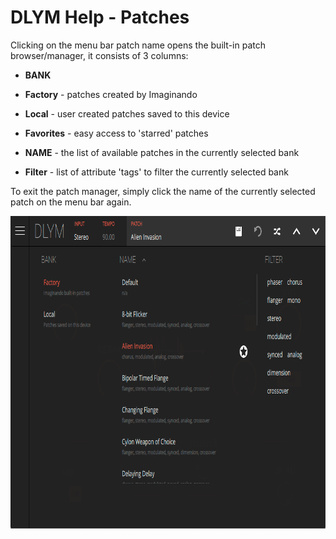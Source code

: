 # DLYM Help - Patches

Clicking on the menu bar patch name opens the built-in patch browser/manager, it consists of 3 columns:

- **BANK**
- **Factory** - patches created by Imaginando
- **Local** - user created patches saved to this device
- **Favorites** - easy access to 'starred' patches

- **NAME** - the list of available patches in the currently selected bank

- **Filter** - list of attribute 'tags' to filter the currently selected bank

To exit the patch manager, simply click the name of the currently selected patch on the menu bar again.

<img src="/dlym/images/patch-manager.png" alt="DLYM Patch Manager" width="800" height="500" />
